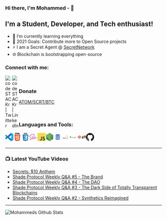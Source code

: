 ### Hi there, I'm Mohammed -  👋

## I'm a Student, Developer, and Tech enthusiast!
- 🌱 I’m currently learning everything 
- 🥅 2021 Goals: Contribute more to Open Source projects
- ⚡ I am a Secret Agent @ [SecretNetwork](https://twitter.com/SecretNetwork)
- 🌐 Blockchain is bootstrapping open-source

### Connect with me:

[<img align="left" alt="codeSTACKr | Twitter" width="22px" src="https://cdn.jsdelivr.net/npm/simple-icons@v3/icons/twitter.svg" />][twitter]
[<img align="left" alt="codeSTACKr | LinkedIn" width="22px" src="https://cdn.jsdelivr.net/npm/simple-icons@v3/icons/linkedin.svg" />][linkedin]

<br />

### Donate
[ATOM/SCRT/BTC](https://starname.me/*mohammedpatla)

<br />

### Languages and Tools:

<img align="left" alt="Visual Studio Code" width="26px" src="https://raw.githubusercontent.com/github/explore/80688e429a7d4ef2fca1e82350fe8e3517d3494d/topics/visual-studio-code/visual-studio-code.png" />
<img align="left" alt="HTML5" width="26px" src="https://raw.githubusercontent.com/github/explore/80688e429a7d4ef2fca1e82350fe8e3517d3494d/topics/html/html.png" />
<img align="left" alt="CSS3" width="26px" src="https://raw.githubusercontent.com/github/explore/80688e429a7d4ef2fca1e82350fe8e3517d3494d/topics/css/css.png" />
<img align="left" alt="Sass" width="26px" src="https://raw.githubusercontent.com/github/explore/80688e429a7d4ef2fca1e82350fe8e3517d3494d/topics/sass/sass.png" />
<img align="left" alt="JavaScript" width="26px" src="https://raw.githubusercontent.com/github/explore/80688e429a7d4ef2fca1e82350fe8e3517d3494d/topics/javascript/javascript.png" />
<img align="left" alt="Node.js" width="26px" src="https://raw.githubusercontent.com/github/explore/80688e429a7d4ef2fca1e82350fe8e3517d3494d/topics/nodejs/nodejs.png" />
<img align="left" alt="SQL" width="26px" src="https://raw.githubusercontent.com/github/explore/80688e429a7d4ef2fca1e82350fe8e3517d3494d/topics/sql/sql.png" />
<img align="left" alt="MySQL" width="26px" src="https://raw.githubusercontent.com/github/explore/80688e429a7d4ef2fca1e82350fe8e3517d3494d/topics/mysql/mysql.png" />
<img align="left" alt="MongoDB" width="26px" src="https://raw.githubusercontent.com/github/explore/80688e429a7d4ef2fca1e82350fe8e3517d3494d/topics/mongodb/mongodb.png" />
<img align="left" alt="Git" width="26px" src="https://raw.githubusercontent.com/github/explore/80688e429a7d4ef2fca1e82350fe8e3517d3494d/topics/git/git.png" />
<img align="left" alt="GitHub" width="26px" src="https://raw.githubusercontent.com/github/explore/78df643247d429f6cc873026c0622819ad797942/topics/github/github.png" />

<br />
<br />

---

### 📺 Latest YouTube Videos
<!-- YOUTUBE:START -->
- [Secrets: $10 Anthem](https://www.youtube.com/watch?v=UeYXAtcmdtY)
- [Shade Protocol Weekly Q&A #5 - The Brand](https://www.youtube.com/watch?v=LKmRixOoc7U)
- [Shade Protocol Weekly Q&A #4 - The DAO](https://www.youtube.com/watch?v=G8CIYpd7yOo)
- [Shade Protocol Weekly Q&A #3 - The Dark Side of Totally Transparent Blockchains](https://www.youtube.com/watch?v=EXrVkfKB0vU)
- [Shade Protocol Weekly Q&A #2 - Synthetics Reimagined](https://www.youtube.com/watch?v=snuGnVrhTEE)
<!-- YOUTUBE:END -->

---

<img align="left" alt="Mohammeds Github Stats" src="https://github-readme-stats.vercel.app/api?username=mohammedpatla&show_icons=true&hide_border=true" />

[website]: https://github.com/mohammedpatla
[twitter]: https://twitter.com/mohammedpatla
[youtube]: https://www.youtube.com/channel/UCItG0cq0YYJAOd5CHdZ2J6Q
[linkedin]: https://linkedin.com/in/mohammedpatla
